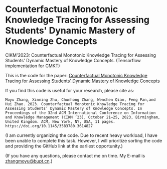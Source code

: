 # Counterfactual Monotonic Knowledge Tracing for Assessing Students' Dynamic Mastery of Knowledge Concepts
CIKM'2023: Counterfactual Monotonic Knowledge Tracing for Assessing Students' Dynamic Mastery of Knowledge Concepts.
(Tensorflow implementation for CMKT)

This is the code for the paper: [Counterfactual Monotonic Knowledge Tracing for Assessing Students' Dynamic Mastery of Knowledge Concepts](https://dl.acm.org/doi/10.1145/3583780.3614827)  

If you find this code is useful for your research, please cite as:
```
Moyu Zhang, Xinning Zhu, Chunhong Zhang, Wenchen Qian, Feng Pan,and Hui Zhao. 2023. Counterfactual Monotonic Knowledge Tracing for Assessing Students’ Dynamic Mastery of Knowledge Concepts. In Proceedings of the 32nd ACM International Conference on Information and Knowledge Management (CIKM ’23), October 21–25, 2023, Birmingham, United Kingdom. ACM, New York, NY, USA, 11 pages. https://doi.org/10.1145/3583780.3614827
```

(I am currently organizing the code. Due to recent heavy workload, I have been unable to complete this task. However, I will prioritize sorting the code and providing the GitHub link at the earliest opportunity.)

(If you have any questions, please contact me on time. My E-mail is zhangmoyu@bupt.cn.)
